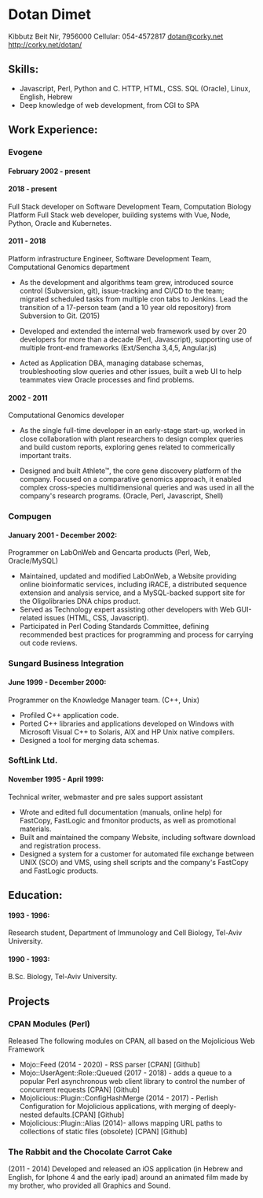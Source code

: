 # Dotan Dimet

  Kibbutz Beit Nir, 7956000
  Cellular: 054-4572817
  dotan@corky.net
  http://corky.net/dotan/

## Skills:
    
 - Javascript, Perl, Python and C. HTTP, HTML, CSS. SQL (Oracle), Linux, English, Hebrew
 - Deep knowledge of web development, from CGI to SPA
    
## Work Experience:

### Evogene

#### February 2002 - present
  
#### 2018 - present
Full Stack developer on Software Development Team, Computation Biology Platform
Full Stack web developer, building systems with Vue, Node, Python, Oracle and Kubernetes.

#### 2011 - 2018
Platform infrastructure Engineer, Software Development Team, Computational Genomics department

- As the development and algorithms team grew, introduced source control (Subversion, git),
issue-tracking and CI/CD to the team;   	
migrated scheduled tasks from multiple cron tabs to Jenkins. Lead the transition of a 17-person
team (and a 10 year old repository) from Subversion to Git. (2015)
    
- Developed and extended the internal web framework used by over 20 developers
for more than a decade (Perl, Javascript), supporting use of multiple front-end frameworks
(Ext/Sencha 3,4,5, Angular.js)

- Acted as Application DBA, managing database schemas, troubleshooting slow
queries and other issues, built a web UI to help teammates view Oracle processes and find problems.

#### 2002 - 2011
Computational Genomics developer

- As the single full-time developer in an early-stage start-up,
worked in close collaboration with plant researchers to 
design complex queries and build custom reports, exploring genes related to
commerically important traits.

- Designed and built Athlete™, the core gene discovery platform of the company.
Focused on a comparative genomics approach, it enabled complex cross-species 
multidimensional queries and was used in all the company's research programs.
(Oracle, Perl, Javascript, Shell)
    

### Compugen 

#### January 2001 - December 2002:

Programmer on LabOnWeb and Gencarta products (Perl, Web, Oracle/MySQL)

- Maintained, updated and modified LabOnWeb, a Website
providing online bioinformatic services, including
iRACE, a distributed sequence extension and analysis service, and 
a MySQL-backed support site for the Oligolibraries DNA chips
product.
- Served as Technology expert assisting other developers with
Web GUI-related issues (HTML, CSS, Javascript). 
- Participated in Perl Coding Standards Committee, defining
recommended best practices for programming and process for carrying out
code reviews.



### Sungard Business Integration

#### June 1999 - December 2000:

Programmer on the Knowledge Manager team.
(C++, Unix)

- Profiled C++ application code.
- Ported C++ libraries and applications developed on
Windows with Microsoft Visual C++ to
Solaris, AIX and HP Unix native compilers.
- Designed a tool for merging data schemas.


### SoftLink Ltd.

#### November 1995 - April 1999:

Technical writer,
webmaster and pre sales support assistant

- Wrote and edited full documentation (manuals, online help) for
FastCopy, FastLogic and fmonitor products, as well as promotional
materials.
- Built and maintained the company Website, including software download
and registration process.
- Designed a system for a customer for automated file
exchange between UNIX (SCO) and VMS, using shell scripts and the
company's FastCopy and FastLogic products.


## Education:

#### 1993 - 1996:
Research student, Department of Immunology
and Cell Biology, Tel-Aviv University.

#### 1990 - 1993:
B.Sc. Biology, Tel-Aviv University.

## Projects

### CPAN Modules (Perl)
Released The following modules on CPAN, all based on the Mojolicious Web Framework

- Mojo::Feed (2014 - 2020) - RSS parser [CPAN] [Github]
- Mojo::UserAgent::Role::Queued (2017 - 2018) - adds a queue to a popular Perl asynchronous web client library to control the number of concurrent requests [CPAN] [Github]
- Mojolicious::Plugin::ConfigHashMerge (2014 - 2017) - Perlish Configuration for Mojolicious applications, with merging of deeply-nested defaults.[CPAN] [Github]
- Mojolicious::Plugin::Alias (2014)- allows mapping URL paths to collections of static files (obsolete) [CPAN] [Github]

### The Rabbit and the Chocolate Carrot Cake

(2011 - 2014) Developed and released an iOS application (in Hebrew and 
English, for Iphone 4 and the early ipad) around an animated film made 
by my brother, who provided all Graphics and Sound.
